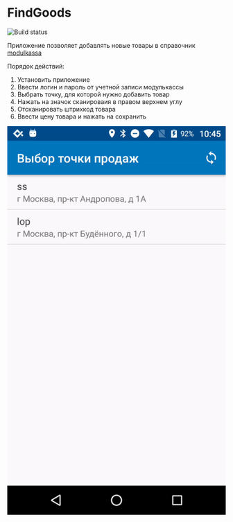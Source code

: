 # FindGoods

![Build status](https://ci.dev.avanpos.com/app/rest/builds/buildType:(id:FindGoods_Application)/statusIcon)

Приложение позволяет добавлять новые товары в справочник [modulkassa](http://modulkassa.ru/)

Порядок действий:
1. Установить приложение
2. Ввести логин и пароль от учетной записи модулькассы
3. Выбрать точку, для которой нужно добавить товар
4. Нажать на значок сканироваия в правом верхнем углу
5. Отсканировать штрихкод товара
6. Ввести цену товара и нажать на сохранить


![Video description](https://github.com/antashev/FindGoods/blob/master/gif/main.gif)
